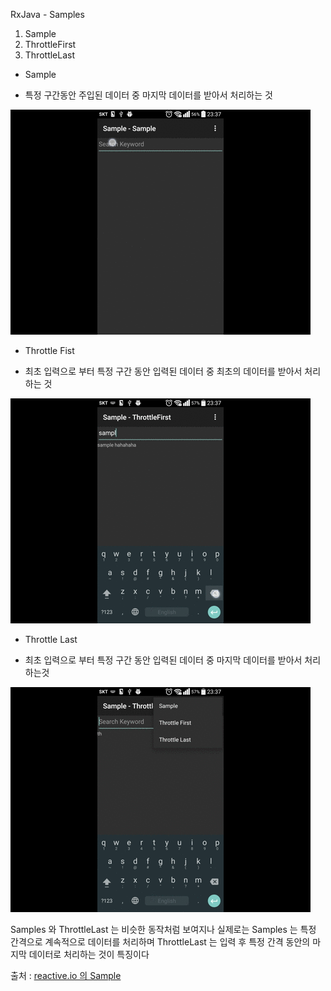 RxJava - Samples

1. Sample
2. ThrottleFirst
3. ThrottleLast


* Sample
 - 특정 구간동안 주입된 데이터 중 마지막 데이터를 받아서 처리하는 것

![image](./images/01_sample.gif)
 

* Throttle Fist
 - 최초 입력으로 부터 특정 구간 동안 입력된 데이터 중 최초의 데이터를 받아서 처리하는 것

![image](./images/02_throttle_first.gif)

* Throttle Last
 - 최초 입력으로 부터 특정 구간 동안 입력된 데이터 중 마지막 데이터를 받아서 처리 하는것

![image](./images/03_throttle_last.gif)

Samples 와 ThrottleLast 는 비슷한 동작처럼 보여지나
실제로는 Samples 는 특정 간격으로 계속적으로 데이터를 처리하며 
ThrottleLast 는 입력 후 특정 간격 동안의 마지막 데이터로 처리하는 것이 특징이다

출처 : [reactive.io 의 Sample](http://reactivex.io/documentation/operators/sample.html)
